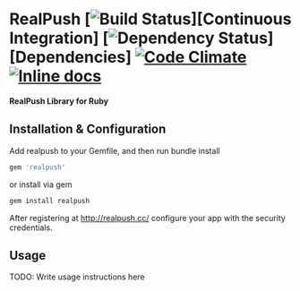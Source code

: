 RealPush [![Build Status](https://travis-ci.org/zaeznet/realpush-ruby.svg)][Continuous Integration] [![Dependency Status](https://gemnasium.com/zaeznet/realpush-ruby.svg)][Dependencies] [![Code Climate](https://codeclimate.com/github/colszowka/simplecov.png)](https://codeclimate.com/github/colszowka/simplecov) [![Inline docs](http://inch-ci.org/github/zaeznet/realpush-ruby.svg?branch=master)](http://inch-ci.org/github/zaeznet/realpush-ruby)
========
**RealPush Library for Ruby**

## Installation & Configuration

Add realpush to your Gemfile, and then run bundle install

```ruby
gem 'realpush'
```

or install via gem

```bash
gem install realpush
```

After registering at http://realpush.cc/ configure your app with the security credentials.

## Usage

TODO: Write usage instructions here

